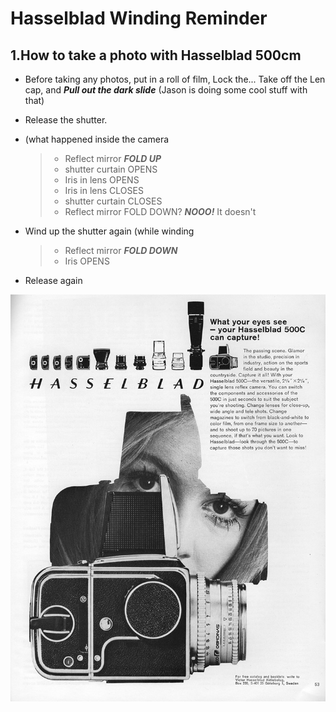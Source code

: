 # Hasselblad Winding Reminder

## 1.How to take a photo with Hasselblad 500cm

- Before taking any photos, put in a roll of film, Lock the... Take off the Len cap, and ***Pull out the dark slide*** (Jason is doing some cool stuff with that)
* Release the shutter. 
+ (what happened inside the camera
  > - Reflect mirror ***FOLD UP***
  > - shutter curtain OPENS
  > - Iris in lens OPENS
  > - Iris in lens CLOSES
  > - shutter curtain CLOSES
  > - Reflect mirror FOLD DOWN? ***NOOO!*** It doesn't
  
- Wind up the shutter again (while winding
  > - Reflect mirror ***FOLD DOWN***
  > - Iris OPENS
* Release again

![image description](hasselblad_ad.jpeg)

